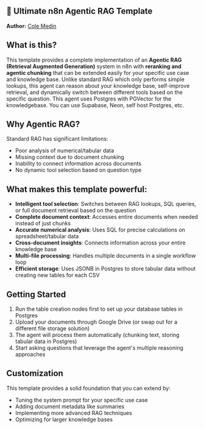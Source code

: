 ## 🚀 Ultimate n8n Agentic RAG Template

**Author:** [Cole Medin](https://www.youtube.com/@ColeMedin)

## What is this?
This template provides a complete implementation of an **Agentic RAG (Retrieval Augmented Generation)** system in n8n with **reranking and agentic chunking** that can be extended easily for your specific use case and knowledge base. Unlike standard RAG which only performs simple lookups, this agent can reason about your knowledge base, self-improve retrieval, and dynamically switch between different tools based on the specific question. This agent uses Postgres with PGVector for the knowledgebase. You can use Supabase, Neon, self host Postgres, etc.

## Why Agentic RAG?
Standard RAG has significant limitations:
- Poor analysis of numerical/tabular data
- Missing context due to document chunking
- Inability to connect information across documents
- No dynamic tool selection based on question type

## What makes this template powerful:
- **Intelligent tool selection**: Switches between RAG lookups, SQL queries, or full document retrieval based on the question
- **Complete document context**: Accesses entire documents when needed instead of just chunks
- **Accurate numerical analysis**: Uses SQL for precise calculations on spreadsheet/tabular data
- **Cross-document insights**: Connects information across your entire knowledge base
- **Multi-file processing**: Handles multiple documents in a single workflow loop
- **Efficient storage**: Uses JSONB in Postgres to store tabular data without creating new tables for each CSV

## Getting Started
1. Run the table creation nodes first to set up your database tables in Postgres
2. Upload your documents through Google Drive (or swap out for a different file storage solution)
3. The agent will process them automatically (chunking text, storing tabular data in Postgres)
4. Start asking questions that leverage the agent's multiple reasoning approaches

## Customization
This template provides a solid foundation that you can extend by:
- Tuning the system prompt for your specific use case
- Adding document metadata like summaries
- Implementing more advanced RAG techniques
- Optimizing for larger knowledge bases